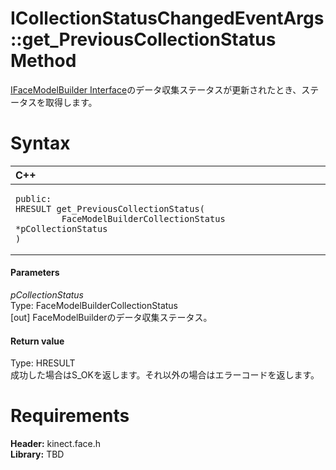 ICollectionStatusChangedEventArgs::get\_PreviousCollectionStatus Method  
=======================================================================  

[IFaceModelBuilder Interface](../../IFaceModelBuilder_Interface.md)のデータ収集ステータスが更新されたとき、ステータスを取得します。 <span id="syntaxSection"></span>

Syntax  
======  

<table>
<colgroup>
<col width="100%" />
</colgroup>
<thead>
<tr class="header">
<th align="left">C++</th>
</tr>
</thead>
<tbody>
<tr class="odd">
<td align="left"><pre><code>public:  
HRESULT get_PreviousCollectionStatus(  
         FaceModelBuilderCollectionStatus *pCollectionStatus  
)</code></pre></td>
</tr>
</tbody>
</table>

<span id="ID4EK"></span>
#### Parameters  

*pCollectionStatus*    
Type: FaceModelBuilderCollectionStatus  
[out] FaceModelBuilderのデータ収集ステータス。  

<span id="ID4ET"></span>
#### Return value  

Type: HRESULT  
成功した場合はS\_OKを返します。それ以外の場合はエラーコードを返します。  

<span id="requirements"></span>

Requirements  
============  

**Header:** kinect.face.h  
**Library:** TBD  



<!--Please do not edit the data in the comment block below.-->
<!--
TOCTitle : get_PreviousCollectionStatus Method
RLTitle : ICollectionStatusChangedEventArgs::get_PreviousCollectionStatus Method
KeywordK : get_PreviousCollectionStatus method
KeywordK : ICollectionStatusChangedEventArgs::get_PreviousCollectionStatus method
KeywordF : ICollectionStatusChangedEventArgs::get_PreviousCollectionStatus
KeywordF : get_PreviousCollectionStatus
KeywordF : Microsoft.Kinect.face.ICollectionStatusChangedEventArgs.get_PreviousCollectionStatus(FaceModelBuilderCollectionStatus@)
KeywordA : M:Microsoft.Kinect.face.ICollectionStatusChangedEventArgs.get_PreviousCollectionStatus(FaceModelBuilderCollectionStatus@)
AssetID : M:Microsoft.Kinect.face.ICollectionStatusChangedEventArgs.get_PreviousCollectionStatus(FaceModelBuilderCollectionStatus@)
Locale : en-us
CommunityContent : 1
APIType : Managed
APILocation : 
APIName : Microsoft.Kinect.face.ICollectionStatusChangedEventArgs::get_PreviousCollectionStatus
TargetOS : Windows
TopicType : kbSyntax
DevLang : C++
DocSet : K4Wv2
ProjType : K4Wv2Proj
Technology : Kinect for Windows
Product : Kinect for Windows SDK v2
productversion : 20
-->
